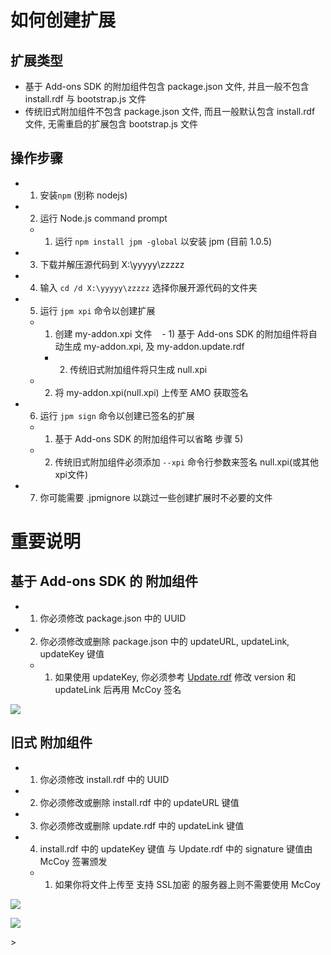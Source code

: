 # 如何创建扩展

## 扩展类型
- 基于 Add-ons SDK 的附加组件包含 package.json 文件, 并且一般不包含 install.rdf 与 bootstrap.js 文件
- 传统旧式附加组件不包含 package.json 文件, 而且一般默认包含 install.rdf 文件, 无需重启的扩展包含 bootstrap.js 文件

## 操作步骤
- 1) 安装`npm` (别称 nodejs)
- 2) 运行 Node.js command prompt
  - 1) 运行 `npm install jpm -global` 以安装 jpm (目前 1.0.5)
- 3) 下载并解压源代码到 X:\yyyyy\zzzzz
- 4) 输入 `cd /d X:\yyyyy\zzzzz` 选择你展开源代码的文件夹
- 5) 运行 `jpm xpi` 命令以创建扩展
  - 1) 创建 my-addon.xpi 文件
    - 1) 基于 Add-ons SDK 的附加组件将自动生成 my-addon.xpi, 及 my-addon.update.rdf
    - 2) 传统旧式附加组件将只生成 null.xpi
  - 2) 将 my-addon.xpi(null.xpi) 上传至 AMO 获取签名
- 6) 运行 `jpm sign` 命令以创建已签名的扩展
  - 1) 基于 Add-ons SDK 的附加组件可以省略 步骤 5)
  - 2) 传统旧式附加组件必须添加 `--xpi` 命令行参数来签名 null.xpi(或其他xpi文件)
- 7) 你可能需要 .jpmignore 以跳过一些创建扩展时不必要的文件

# 重要说明

## 基于 Add-ons SDK 的 附加组件
- 1) 你必须修改 package.json 中的 UUID
- 2) 你必须修改或删除 package.json 中的 updateURL, updateLink, updateKey 键值
  - 1) 如果使用 updateKey, 你必须参考 [Update.rdf](https://raw.githubusercontent.com/jc3213/Misc/master/Sample/Update.rdf) 修改 version 和 updateLink 后再用 McCoy 签名

<p><img src="http://i66.tinypic.com/ml5abm.png"></p>

## 旧式 附加组件
- 1) 你必须修改 install.rdf 中的 UUID
- 2) 你必须修改或删除 install.rdf 中的 updateURL 键值
- 3) 你必须修改或删除 update.rdf 中的 updateLink 键值
- 4) install.rdf 中的 updateKey 键值 与 Update.rdf 中的 signature 键值由 McCoy 签署颁发
  - 1) 如果你将文件上传至 支持 SSL加密 的服务器上则不需要使用 McCoy

<p><img src="http://i68.tinypic.com/29zzcpv.png"></p>
<p><img src="http://i67.tinypic.com/6944dl.png"></p>>
